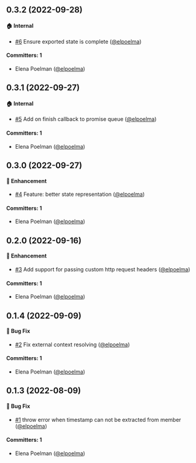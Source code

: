 





## 0.3.2 (2022-09-28)

#### :house: Internal
* [#6](https://github.com/redpencilio/ldes-consumer/pull/6) Ensure exported state is complete ([@elpoelma](https://github.com/elpoelma))

#### Committers: 1
- Elena Poelman ([@elpoelma](https://github.com/elpoelma))

## 0.3.1 (2022-09-27)

#### :house: Internal
* [#5](https://github.com/redpencilio/ldes-consumer/pull/5) Add on finish callback to promise queue ([@elpoelma](https://github.com/elpoelma))

#### Committers: 1
- Elena Poelman ([@elpoelma](https://github.com/elpoelma))

## 0.3.0 (2022-09-27)

#### :rocket: Enhancement
* [#4](https://github.com/redpencilio/ldes-consumer/pull/4) Feature: better state representation ([@elpoelma](https://github.com/elpoelma))

#### Committers: 1
- Elena Poelman ([@elpoelma](https://github.com/elpoelma))

## 0.2.0 (2022-09-16)

#### :rocket: Enhancement
* [#3](https://github.com/redpencilio/ldes-consumer/pull/3) Add support for passing custom http request headers ([@elpoelma](https://github.com/elpoelma))

#### Committers: 1
- Elena Poelman ([@elpoelma](https://github.com/elpoelma))

## 0.1.4 (2022-09-09)

#### :bug: Bug Fix
* [#2](https://github.com/redpencilio/ldes-consumer/pull/2) Fix external context resolving ([@elpoelma](https://github.com/elpoelma))

#### Committers: 1
- Elena Poelman ([@elpoelma](https://github.com/elpoelma))

## 0.1.3 (2022-08-09)

#### :bug: Bug Fix
* [#1](https://github.com/redpencilio/ldes-consumer/pull/1) throw error when timestamp can not be extracted from member ([@elpoelma](https://github.com/elpoelma))

#### Committers: 1
- Elena Poelman ([@elpoelma](https://github.com/elpoelma))

